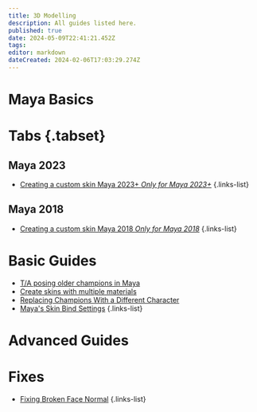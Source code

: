 ```yaml
---
title: 3D Modelling
description: All guides listed here.
published: true
date: 2024-05-09T22:41:21.452Z
tags: 
editor: markdown
dateCreated: 2024-02-06T17:03:29.274Z
---
```


# Maya Basics
# Tabs {.tabset}
## Maya 2023
- [Creating a custom skin Maya 2023+ *Only for Maya 2023+*](/specific-guide/3d-modelling/create-customskin-maya2023)
 {.links-list}
 
## Maya 2018
- [Creating a custom skin Maya 2018 *Only for Maya 2018*](/specific-guide/3d-modelling/create-customskin-maya2018)
 {.links-list}

# Basic Guides
- [T/A posing older champions in Maya](/specific-guide/3d-modelling/tposeoldchamps)
- [Create skins with multiple materials](/specific-guide/texturing/create-skin-with-multiple-mats)
- [Replacing Champions With a Different Character](/specific-guide/3d-modelling/Replacing-Champion-With-a-Completely-Different-Model)
- [Maya's Skin Bind Settings](/specific-guide/3d-modelling/maya-bind-settings)
 {.links-list}



# Advanced Guides

# Fixes
- [Fixing Broken Face Normal](/specific-guide/3d-modelling/Fixing_broken_face_normals)
 {.links-list}
